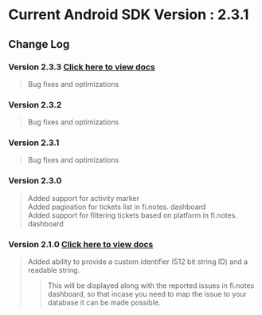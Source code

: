 

# Current Android SDK Version : 2.3.1

## Change Log

### Version 2.3.3 [Click here to view docs](https://finotes.github.io/2018/02/02/java-docs)
> Bug fixes and optimizations

### Version 2.3.2 
> Bug fixes and optimizations

### Version 2.3.1 
> Bug fixes and optimizations

### Version 2.3.0 
> Added support for activity marker  
> Added pagination for tickets list in fi.notes. dashboard  
> Added support for filtering tickets based on platform in fi.notes. dashboard

### Version 2.1.0 [Click here to view docs](https://finotes.github.io/2018/01/19/android-java-docs)

> Added ability to provide a custom identifier (512 bit string ID) and a readable string.   
>> This will be displayed along with the reported issues in fi.notes dashboard, so that incase you need to map the issue to your database it can be made possible.  




